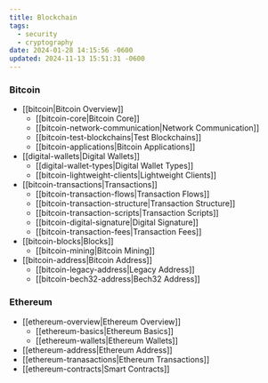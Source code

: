 ```yaml
---
title: Blockchain
tags:
  - security
  - cryptography
date: 2024-01-28 14:15:56 -0600
updated: 2024-11-13 15:51:31 -0600
---
```


### Bitcoin

- [[bitcoin|Bitcoin Overview]]
	- [[bitcoin-core|Bitcoin Core]]
	- [[bitcoin-network-communication|Network Communication]]
	- [[bitcoin-test-blockchains|Test Blockchains]]
	- [[bitcoin-applications|Bitcoin Applications]]
- [[digital-wallets|Digital Wallets]]
	- [[digital-wallet-types|Digital Wallet Types]]
	- [[bitcoin-lightweight-clients|Lightweight Clients]]
- [[bitcoin-transactions|Transactions]]
	- [[bitcoin-transaction-flows|Transaction Flows]]
	- [[bitcoin-transaction-structure|Transaction Structure]]
	- [[bitcoin-transaction-scripts|Transaction Scripts]]
	- [[bitcoin-digital-signature|Digital Signature]]
	- [[bitcoin-transaction-fees|Transaction Fees]]
- [[bitcoin-blocks|Blocks]]
	- [[bitcoin-mining|Bitcoin Mining]]
- [[bitcoin-address|Bitcoin Address]]
	- [[bitcoin-legacy-address|Legacy Address]]
	- [[bitcoin-bech32-address|Bech32 Address]]

### Ethereum

- [[ethereum-overview|Ethereum Overview]]
	- [[ethereum-basics|Ethereum Basics]]
	- [[ethereum-wallets|Ethereum Wallets]]
- [[ethereum-address|Ethereum Address]]
- [[ethereum-tranasactions|Ethereum Transactions]]
- [[ethereum-contracts|Smart Contracts]]
